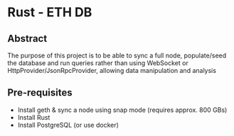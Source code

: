 # Rust - ETH DB

## Abstract
The purpose of this project is to be able to sync a full node, populate/seed the database and run queries rather than using WebSocket or HttpProvider/JsonRpcProvider, allowing data manipulation and analysis


## Pre-requisites 
- Install geth & sync a node using snap mode (requires approx. 800 GBs)
- Install Rust
- Install PostgreSQL (or use docker)